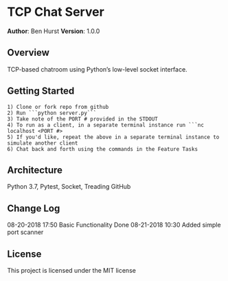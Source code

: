 # TCP Chat Server
 **Author**: Ben Hurst
 **Version**: 1.0.0
 ## Overview
 TCP-based chatroom using Python’s low-level socket interface.
 ## Getting Started
    1) Clone or fork repo from github
    2) Run ```python server.py```
    3) Take note of the PORT # provided in the STDOUT
    4) To run as a client, in a separate terminal instance run ```nc localhost <PORT #>
    5) If you'd like, repeat the above in a separate terminal instance to simulate another client
    6) Chat back and forth using the commands in the Feature Tasks

 ## Architecture
Python 3.7, Pytest, Socket, Treading
GitHub

 ## Change Log
 08-20-2018 17:50 Basic Functionality Done
 08-21-2018 10:30 Added simple port scanner
 ## License
This project is licensed under the MIT license

